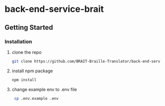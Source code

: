 # back-end-service-brait


## Getting Started

### Installation
1. clone the repo
   ```sh
   git clone https://github.com/BRAIT-Braille-Translator/back-end-service-brait.git
   ```
2. install npm package
   ```sh
   npm install
   ```
3. change example env to .env file
   ```sh
    cp .env.example .env
  ``` 

